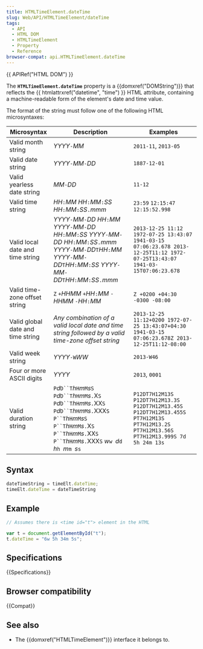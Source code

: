 ```yaml
---
title: HTMLTimeElement.dateTime
slug: Web/API/HTMLTimeElement/dateTime
tags:
  - API
  - HTML DOM
  - HTMLTimeElement
  - Property
  - Reference
browser-compat: api.HTMLTimeElement.dateTime
---
```

{{ APIRef("HTML DOM") }}

The
**`HTMLTimeElement.dateTime`**
property is a {{domxref("DOMString")}} that reflects the {{ htmlattrxref("datetime",
  "time") }} HTML attribute, containing a machine-readable form of the element's date and
time value.

The format of the string must follow one of the following HTML microsyntaxes:

| Microsyntax                       | Description                                                                                                                                                                                                                                                                                                      | Examples                                                                                                                              |
| --------------------------------- | ---------------------------------------------------------------------------------------------------------------------------------------------------------------------------------------------------------------------------------------------------------------------------------------------------------------- | ------------------------------------------------------------------------------------------------------------------------------------- |
| Valid month string                | _YYYY_`-`_MM_                                                                                                                                                                                                                                                                                                    | `2011-11`, `2013-05`                                                                                                                  |
| Valid date string                 | _YYYY_`-`_MM_`-`_DD_                                                                                                                                                                                                                                                                                             | `1887-12-01`                                                                                                                          |
| Valid yearless date string        | _MM_`-`_DD_                                                                                                                                                                                                                                                                                                      | `11-12`                                                                                                                               |
| Valid time string                 | _HH_`:`_MM_ _HH_`:`_MM_`:`_SS_ _HH_`:`_MM_`:`_SS_`.`_mmm_                                                                                                                                                                                                                                                        | `23:59` `12:15:47` `12:15:52.998`                                                                                                     |
| Valid local date and time string  | _YYYY_`-`_MM_`-`_DD_ _HH_`:`_MM_ _YYYY_`-`_MM_`-`_DD_ _HH_`:`_MM_`:`_SS_ _YYYY_`-`_MM_`-`_DD_ _HH_`:`_MM_`:`_SS_`.`_mmm_ _YYYY_`-`_MM_`-`_DD_`T`_HH_`:`_MM_ _YYYY_`-`_MM_`-`_DD_`T`_HH_`:`_MM_`:`_SS_ _YYYY_`-`_MM_`-`_DD_`T`_HH_`:`_MM_`:`_SS_`.`_mmm_                                                          | `2013-12-25 11:12 1972-07-25 13:43:07 1941-03-15 07:06:23.678 2013-12-25T11:12 1972-07-25T13:43:07 1941-03-15T07:06:23.678`           |
| Valid time-zone offset string     | `Z` `+`_HHMM_ `+`_HH_`:`_MM_ `-`_HHMM_ `-`_HH_`:`_MM_                                                                                                                                                                                                                                                            | `Z +0200 +04:30 -0300 -08:00`                                                                                                         |
| Valid global date and time string | _Any combination of a valid local date and time string followed by a valid time-zone offset string_                                                                                                                                                                                                              | `2013-12-25 11:12+0200 1972-07-25 13:43:07+04:30 1941-03-15 07:06:23.678Z 2013-12-25T11:12-08:00`                                     |
| Valid week string                 | _YYYY_`-W`_WW_                                                                                                                                                                                                                                                                                                   | `2013-W46`                                                                                                                            |
| Four or more ASCII digits         | _YYYY_                                                                                                                                                                                                                                                                                                           | `2013`, `0001`                                                                                                                        |
| Valid duration string             | `P`_d_` D``T `_h_`H`_m_`M`_s_`S` `P`_d_` D``T `_h_`H`_m_`M`_s_`.`X`S` `P`_d_` D``T `_h_`H`_m_`M`_s_`.`XX`S` `P`_d_` D``T `_h_`H`_m_`M`_s_`.`XXX`S` ` P``T `_h_`H`_m_`M`_s_`S` ` P``T `_h_`H`_m_`M`_s_`.`X`S` ` P``T `_h_`H`_m_`M`_s_`.`XX`S` ` P``T `_h_`H`_m_`M`_s_`.`XXX`S` _w_`w `_d_`d `_h_`h `_m_`m `_s_`s` | `P12DT7H12M13S P12DT7H12M13.3S P12DT7H12M13.45S P12DT7H12M13.455S PT7H12M13S PT7H12M13.2S PT7H12M13.56S PT7H12M13.999S 7d 5h 24m 13s` |

## Syntax

```js
dateTimeString = timeElt.dateTime;
timeElt.dateTime = dateTimeString
```

## Example

```js
// Assumes there is <time id="t"> element in the HTML

var t = document.getElementById("t");
t.dateTime = "6w 5h 34m 5s";
```

## Specifications

{{Specifications}}

## Browser compatibility

{{Compat}}

## See also

- The {{domxref("HTMLTimeElement")}} interface it belongs to.
